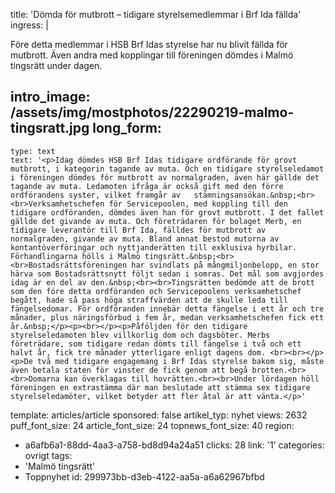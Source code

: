 title: 'Dömda för mutbrott – tidigare styrelsemedlemmar i Brf Ida fällda'
ingress: |
  <p><span class="TextRun SCXW232384192"><span class="NormalTextRun SCXW232384192">Före detta </span><span class="TextRun SCXW232384192"><span class="NormalTextRun SCXW232384192">medlemmar i HSB Brf Idas styrelse har nu blivit fällda för mutbrott. Även andra med kopplingar till föreningen dömdes i Malmö tingsrätt under dagen.  </span></span></span>
  </p>
  
intro_image: /assets/img/mostphotos/22290219-malmo-tingsratt.jpg
long_form:
  -
    type: text
    text: '<p>Idag dömdes HSB Brf Idas tidigare ordförande för grovt mutbrott, i kategorin tagande av muta. Och en tidigare styrelseledamot i föreningen dömdes för mutbrott av normalgraden, även här gällde det tagande av muta. Ledamoten ifråga är också gift med den förre ordförandens syster, vilket framgår av   stämningsansökan.&nbsp;<br><br>Verksamhetschefen för Servicepoolen, med koppling till den tidigare ordföranden, dömdes även han för grovt mutbrott. I det fallet gällde det givande av muta. Och företrädaren för bolaget Merb, en tidigare leverantör till Brf Ida, fälldes för mutbrott av normalgraden, givande av muta. Bland annat bestod mutorna av kontantöverföringar och nyttjanderätten till exklusiva hyrbilar. Förhandlingarna hölls i Malmö tingsrätt.&nbsp;<br><br>Bostadsrättsföreningen har svindlats på mångmiljonbelopp, en stor härva som Bostadsrättsnytt följt sedan i somras. Det mål som avgjordes idag är en del av den.&nbsp;<br><br>Tingsrätten bedömde att de brott som den före detta ordföranden och Servicepoolens verksamhetschef begått, hade så pass höga straffvärden att de skulle leda till fängelsedomar. För ordföranden innebär detta fängelse i ett år och tre månader, plus näringsförbud i fem år, medan verksamhetschefen fick ett år.&nbsp;</p><p><br></p><p>Påföljden för den tidigare styrelseledamoten blev villkorlig dom och dagsböter. Merbs företrädare, som tidigare redan dömts till fängelse i två och ett halvt år, fick tre månader ytterligare enligt dagens dom. <br><br></p><p>De två med tidigare engagemang i Brf Idas styrelse bakom sig, måste även betala staten för vinster de fick genom att begå brotten.<br><br>Domarna kan överklagas till hovrätten.<br><br>Under lördagen höll föreningen en extrastämma där man beslutade att stämma sex tidigare styrelseledamöter, vilket betyder att fler åtal är att vänta.</p>'
template: articles/article
sponsored: false
artikel_typ: nyhet
views: 2632
puff_font_size: 24
article_font_size: 24
topnews_font_size: 40
region:
  - a6afb6a1-88dd-4aa3-a758-bd8d94a24a51
clicks: 28
link: '1'
categories: ovrigt
tags:
  - 'Malmö tingsrätt'
  - Toppnyhet
id: 299973bb-d3eb-4122-aa5a-a6a62967bfbd
